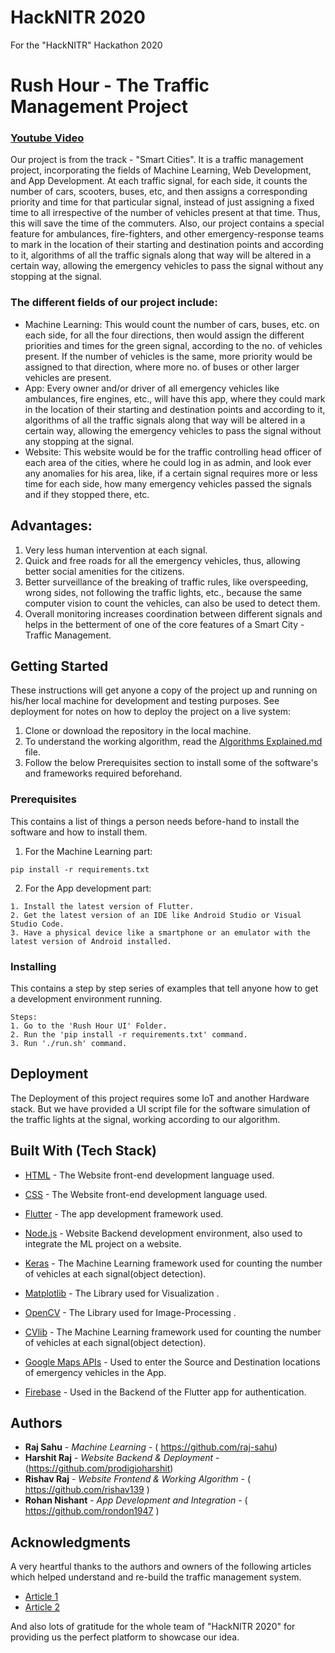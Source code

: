 # HackNITR 2020

For the "HackNITR" Hackathon 2020

# Rush Hour - The Traffic Management Project
### [Youtube Video](https://youtu.be/PmwC2LU8lcc)
Our project is from the track - "Smart Cities". It is a traffic management project, incorporating the fields of Machine Learning, Web Development, and App Development. At each traffic signal, for each side, it counts the number of cars, scooters, buses, etc, and then assigns a corresponding priority and time for that particular signal, instead of just assigning a fixed time to all irrespective of the number of vehicles present at that time. Thus, this will save the time of the commuters. Also, our project contains a special feature for ambulances, fire-fighters, and other emergency-response teams to mark in the location of their starting and destination points and according to it, algorithms of all the traffic signals along that way will be altered in a certain way, allowing the emergency vehicles to pass the signal without any stopping at the signal.

### The different fields of our project include:

- Machine Learning: This would count the number of cars, buses, etc. on each side, for all the four directions, then would assign the different priorities and times for the green signal, according to the no. of vehicles present. If the number of vehicles is the same, more priority would be assigned to that direction, where more no. of buses or other larger vehicles are present.
- App: Every owner and/or driver of all emergency vehicles like ambulances, fire engines, etc., will have this app, where they could mark in the location of their starting and destination points and according to it, algorithms of all the traffic signals along that way will be altered in a certain way, allowing the emergency vehicles to pass the signal without any stopping at the signal.
- Website: This website would be for the traffic controlling head officer of each area of the cities, where he could log in as admin, and look ever any anomalies for his area, like, if a certain signal requires more or less time for each side, how many emergency vehicles passed the signals and if they stopped there, etc.

## Advantages:

1. Very less human intervention at each signal.
2. Quick and free roads for all the emergency vehicles, thus, allowing better social amenities for the citizens.
3. Better surveillance of the breaking of traffic rules, like overspeeding, wrong sides, not following the traffic lights, etc., because the same computer vision to count the vehicles, can also be used to detect them.
4. Overall monitoring increases coordination between different signals and helps in the betterment of one of the core features of a Smart City - Traffic Management.

## Getting Started

These instructions will get anyone a copy of the project up and running on his/her local machine for development and testing purposes. See deployment for notes on how to deploy the project on a live system:

1. Clone or download the repository in the local machine.
2. To understand the working algorithm, read the [Algorithms Explained.md](Algorithm%20Explained.md) file.
3. Follow the below Prerequisites section to install some of the software's and frameworks required beforehand.

### Prerequisites

This contains a list of things a person needs before-hand to install the software and how to install them.

1. For the Machine Learning part:

```
pip install -r requirements.txt
```

2. For the App development part:

```
1. Install the latest version of Flutter.
2. Get the latest version of an IDE like Android Studio or Visual Studio Code.
3. Have a physical device like a smartphone or an emulator with the latest version of Android installed.
```

### Installing

This contains a step by step series of examples that tell anyone how to get a development environment running.

```
Steps:
1. Go to the 'Rush Hour UI' Folder.
2. Run the 'pip install -r requirements.txt' command.
3. Run './run.sh' command.
```

## Deployment

The Deployment of this project requires some IoT and another Hardware stack. But we have provided a UI script file for the software simulation of the traffic lights at the signal, working according to our algorithm.

## Built With (Tech Stack)

- [HTML](https://www.w3schools.com/html/) - The Website front-end development language used.

- [CSS](https://www.w3schools.com/css/) - The Website front-end development language used.

- [Flutter](https://flutter.dev/) - The app development framework used.

- [Node.js](https://nodejs.org/) - Website Backend development environment, also used to integrate the ML project on a website.

- [Keras](https://keras.io/) - The Machine Learning framework used for counting the number of vehicles at each signal(object detection).

- [Matplotlib](https://matplotlib.org/) - The Library used for Visualization .

- [OpenCV](https://docs.opencv.org/master/d0/de3/tutorial_py_intro.html) - The Library used for Image-Processing .

- [CVlib](https://www.cvlib.net/) - The Machine Learning framework used for counting the number of vehicles at each signal(object detection).

- [Google Maps APIs](https://developers.google.com/maps/documentation) - Used to enter the Source and Destination locations of emergency vehicles in the App.

- [Firebase](https://firebase.google.com/) - Used in the Backend of the Flutter app for authentication.

## Authors

- **Raj Sahu** - _Machine Learning_ - ( https://github.com/raj-sahu)
- **Harshit Raj** - _Website Backend & Deployment_ - (https://github.com/prodigioharshit)
- **Rishav Raj** - _Website Frontend & Working Algorithm_ - ( https://github.com/rishav139 )
- **Rohan Nishant** - _App Development and Integration_ - ( https://github.com/rondon1947 )

## Acknowledgments

A very heartful thanks to the authors and owners of the following articles which helped understand and re-build the traffic management system.

- [Article 1](https://ieeexplore.ieee.org/document/5234418)
- [Article 2](https://www.researchgate.net/publication/323549873_Intelligent_Traffic_Management_System_for_Smart_Cities/citation/download)

And also lots of gratitude for the whole team of "HackNITR 2020" for providing us the perfect platform to showcase our idea.
